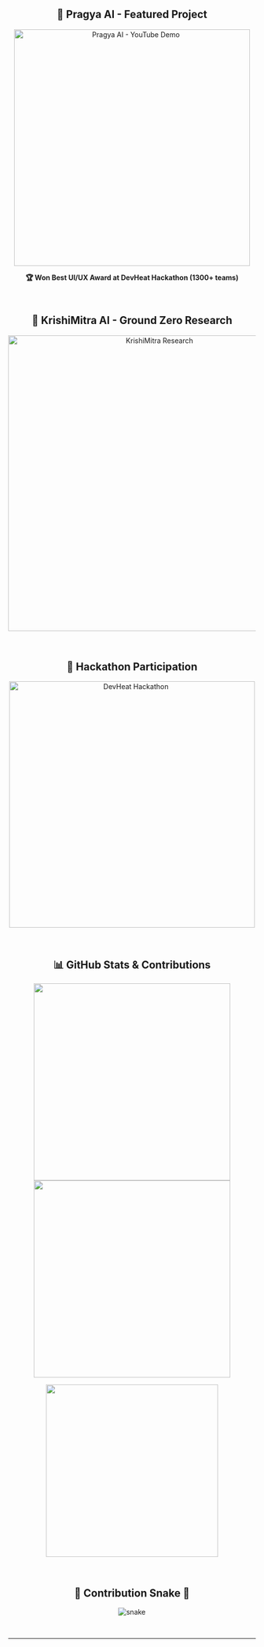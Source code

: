 <!-- 🌟 Paresh Patil's Achievements and Stats 🌟 -->

<h2 align="center">🚀 Pragya AI - Featured Project</h2>
<p align="center">
  <a href="https://youtu.be/dkhuH0089b4?si=RQxpS0cXVC44ZXYl" target="_blank">
    <img src="https://i.ytimg.com/vi/dkhuH0089b4/hqdefault.jpg?sqp=-oaymwEnCNACELwBSFryq4qpAxkIARUAAIhCGAHYAQHiAQoIGBACGAY4AUAB&rs=AOn4CLBGD-adepFcFcE_Q1hbC4bYJWJnDw" alt="Pragya AI - YouTube Demo" width="480" />
  </a>
</p>
<p align="center"><b>🏆 Won Best UI/UX Award at DevHeat Hackathon (1300+ teams)</b></p>

<br/>

<h2 align="center">🧠 KrishiMitra AI - Ground Zero Research</h2>
<p align="center">
  <img src="https://82pareshpatil.github.io/Paresh-Patil/images/interview%203.png" width="600" alt="KrishiMitra Research" />
</p>

<br/>

<h2 align="center">🏅 Hackathon Participation</h2>
<p align="center">
  <img src="https://media.licdn.com/dms/image/v2/D4D22AQFtNl1VnKUWqA/feedshare-shrink_800/B4DZZyX9joHIAk-/0/1745675607654?e=1753920000&v=beta&t=g1osdtIUj2W8YAZTC8eQL0Mm2naKEHQMGzX8zy8bMkM" width="500" alt="DevHeat Hackathon" />
</p>

<br/>

<h2 align="center">📊 GitHub Stats & Contributions</h2>
<p align="center">
  <img src="https://streak-stats.demolab.com/?user=82PareshPatil&theme=react&border_radius=10" width="400" />
  <img src="https://github-readme-stats.vercel.app/api?username=82PareshPatil&show_icons=true&theme=react&rank_icon=github&border_radius=10" width="400" />
</p>

<p align="center">
  <img src="https://github-readme-stats.vercel.app/api/top-langs/?username=82PareshPatil&layout=compact&theme=react&border_radius=10&langs_count=8" width="350" />
</p>

<br/>

<h2 align="center">🐍 Contribution Snake 🐍</h2>
<p align="center">
  <img src="https://raw.githubusercontent.com/82PareshPatil/82PareshPatil/output/github-contribution-grid-snake.svg" alt="snake" />
</p>

<br/>



---

<!-- End Showcase Section -->
